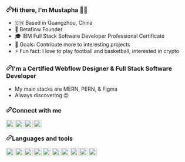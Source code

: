 <article class="markdown-body entry-content container-lg f5" itemprop="text"><h3 dir="auto"><a id="user-content-hi-there-im-mustapha-" class="anchor" aria-hidden="true" tabindex="-1" href="#hi-there-im-mustapha-"><svg class="octicon octicon-link" viewBox="0 0 16 16" version="1.1" width="16" height="16" aria-hidden="true"><path d="m7.775 3.275 1.25-1.25a3.5 3.5 0 1 1 4.95 4.95l-2.5 2.5a3.5 3.5 0 0 1-4.95 0 .751.751 0 0 1 .018-1.042.751.751 0 0 1 1.042-.018 1.998 1.998 0 0 0 2.83 0l2.5-2.5a2.002 2.002 0 0 0-2.83-2.83l-1.25 1.25a.751.751 0 0 1-1.042-.018.751.751 0 0 1-.018-1.042Zm-4.69 9.64a1.998 1.998 0 0 0 2.83 0l1.25-1.25a.751.751 0 0 1 1.042.018.751.751 0 0 1 .018 1.042l-1.25 1.25a3.5 3.5 0 1 1-4.95-4.95l2.5-2.5a3.5 3.5 0 0 1 4.95 0 .751.751 0 0 1-.018 1.042.751.751 0 0 1-1.042.018 1.998 1.998 0 0 0-2.83 0l-2.5 2.5a1.998 1.998 0 0 0 0 2.83Z"></path></svg></a>Hi there, I'm Mustapha 👋🏾</h3>
<ul dir="auto">
<li>🇨🇳 Based in Guangzhou, China</li>
<li>🏅 Betaflow Founder</li>
<li>🎓 IBM Full Stack Software Developer Professional Certificate</li>
<li>🥅 Goals: Contribute more to interesting projects</li>
<li>⚡ Fun fact: I love to play football and basketball, interested in crypto</li>
</ul>
<h3 dir="auto"><a id="user-content-im-a-full-stack-developer" class="anchor" aria-hidden="true" tabindex="-1" href="#im-a-full-stack-developer"><svg class="octicon octicon-link" viewBox="0 0 16 16" version="1.1" width="16" height="16" aria-hidden="true"><path d="m7.775 3.275 1.25-1.25a3.5 3.5 0 1 1 4.95 4.95l-2.5 2.5a3.5 3.5 0 0 1-4.95 0 .751.751 0 0 1 .018-1.042.751.751 0 0 1 1.042-.018 1.998 1.998 0 0 0 2.83 0l2.5-2.5a2.002 2.002 0 0 0-2.83-2.83l-1.25 1.25a.751.751 0 0 1-1.042-.018.751.751 0 0 1-.018-1.042Zm-4.69 9.64a1.998 1.998 0 0 0 2.83 0l1.25-1.25a.751.751 0 0 1 1.042.018.751.751 0 0 1 .018 1.042l-1.25 1.25a3.5 3.5 0 1 1-4.95-4.95l2.5-2.5a3.5 3.5 0 0 1 4.95 0 .751.751 0 0 1-.018 1.042.751.751 0 0 1-1.042.018 1.998 1.998 0 0 0-2.83 0l-2.5 2.5a1.998 1.998 0 0 0 0 2.83Z"></path></svg></a>I'm a Certified Webflow Designer & Full Stack Software Developer</h3>
<ul dir="auto">
<li>My main stacks are MERN, PERN, & Figma</li>
<li>Always discovering 😉</li>
</ul>
<h3 dir="auto"><a id="user-content-connect-with-me" class="anchor" aria-hidden="true" tabindex="-1" href="#connect-with-me"><svg class="octicon octicon-link" viewBox="0 0 16 16" version="1.1" width="16" height="16" aria-hidden="true"><path d="m7.775 3.275 1.25-1.25a3.5 3.5 0 1 1 4.95 4.95l-2.5 2.5a3.5 3.5 0 0 1-4.95 0 .751.751 0 0 1 .018-1.042.751.751 0 0 1 1.042-.018 1.998 1.998 0 0 0 2.83 0l2.5-2.5a2.002 2.002 0 0 0-2.83-2.83l-1.25 1.25a.751.751 0 0 1-1.042-.018.751.751 0 0 1-.018-1.042Zm-4.69 9.64a1.998 1.998 0 0 0 2.83 0l1.25-1.25a.751.751 0 0 1 1.042.018.751.751 0 0 1 .018 1.042l-1.25 1.25a3.5 3.5 0 1 1-4.95-4.95l2.5-2.5a3.5 3.5 0 0 1 4.95 0 .751.751 0 0 1-.018 1.042.751.751 0 0 1-1.042.018 1.998 1.998 0 0 0-2.83 0l-2.5 2.5a1.998 1.998 0 0 0 0 2.83Z"></path></svg></a>Connect with me</h3>
<p dir="auto">
<a href="https://www.upwork.com/freelancers/~0126d335c715256068" rel="nofollow"><img align="left" alt="Mustapha-Mushi | UpWork" width="22px" src="https://assets-global.website-files.com/603fea6471d9d8559d077603/6092b74a86973c668861ecbc_Favicon%2032.png" data-canonical-src="https://assets-global.website-files.com/603fea6471d9d8559d077603/6092b74a86973c668861ecbc_Favicon%2032.png" style="max-width: 100%;"></a>
<a href="https://www.linkedin.com/in/mustaphamushi" rel="nofollow"><img align="left" alt="Mustapha-Mushi | LinkedIn" width="22px" src="https://static.licdn.com/aero-v1/sc/h/5bukxbhy9xsil5mb7c2wulfbx" data-canonical-src="https://static.licdn.com/aero-v1/sc/h/5bukxbhy9xsil5mb7c2wulfbx" style="max-width: 100%;"></a>
<a href="https://twitter.com/mustaphamushi" rel="nofollow"><img align="left" alt="Mustapha-Mushi | Twitter" width="22px" src="https://toppng.com/uploads/preview/twitter-x-new-logo-icon-png-11692480121koxvq54was.webp" data-canonical-src="https://static.licdn.com/aero-v1/sc/h/5bukxbhy9xsil5mb7c2wulfbx" style="max-width: 100%;"></a>
<a href="https://webflow.com/@betaflow" rel="nofollow"><img align="left" alt="Mustapha-Mushi | Webflow" width="22px" src="https://d3e54v103j8qbb.cloudfront.net/static/favicon_default.b10796b955.png" data-canonical-src="https://d3e54v103j8qbb.cloudfront.net/static/favicon_default.b10796b955.png" style="max-width: 100%;"></a>  
<br></p>
<h3 dir="auto"><a id="user-content-languages-and-tools" class="anchor" aria-hidden="true" tabindex="-1" href="#languages-and-tools"><svg class="octicon octicon-link" viewBox="0 0 16 16" version="1.1" width="16" height="16" aria-hidden="true"><path d="m7.775 3.275 1.25-1.25a3.5 3.5 0 1 1 4.95 4.95l-2.5 2.5a3.5 3.5 0 0 1-4.95 0 .751.751 0 0 1 .018-1.042.751.751 0 0 1 1.042-.018 1.998 1.998 0 0 0 2.83 0l2.5-2.5a2.002 2.002 0 0 0-2.83-2.83l-1.25 1.25a.751.751 0 0 1-1.042-.018.751.751 0 0 1-.018-1.042Zm-4.69 9.64a1.998 1.998 0 0 0 2.83 0l1.25-1.25a.751.751 0 0 1 1.042.018.751.751 0 0 1 .018 1.042l-1.25 1.25a3.5 3.5 0 1 1-4.95-4.95l2.5-2.5a3.5 3.5 0 0 1 4.95 0 .751.751 0 0 1-.018 1.042.751.751 0 0 1-1.042.018 1.998 1.998 0 0 0-2.83 0l-2.5 2.5a1.998 1.998 0 0 0 0 2.83Z"></path></svg></a>Languages and tools</h3>
<p dir="auto"><a target="_blank" rel="noopener noreferrer nofollow" href="https://visualstudio.microsoft.com/"><img align="left" alt="VSC" width="22px" src="https://www.vectorlogo.zone/logos/visualstudio_code/visualstudio_code-icon.svg" style="max-width: 100%;"></a></p>
<p dir="auto"><a target="_blank" rel="noopener noreferrer nofollow" href="https://developer.mozilla.org/en-US/docs/Web/HTML"><img align="left" alt="HTML" width="22px" src="https://www.vectorlogo.zone/logos/w3_html5/w3_html5-icon.svg" style="max-width: 100%;"></a></p>
<p dir="auto"><a target="_blank" rel="noopener noreferrer nofollow" href="https://developer.mozilla.org/en-US/docs/Web/CSS"><img align="left" alt="CSS" width="22px" src="https://www.vectorlogo.zone/logos/w3_css/w3_css-icon.svg" style="max-width: 100%;"></a></p>
<p dir="auto"><a target="_blank" rel="noopener noreferrer nofollow" href="https://developer.mozilla.org/en-US/docs/Web/JavaScript"><img align="left" alt="JS" width="22px" src="https://upload.wikimedia.org/wikipedia/commons/thumb/9/99/Unofficial_JavaScript_logo_2.svg/1200px-Unofficial_JavaScript_logo_2.svg.png" style="max-width: 100%;"></a></p>
<p dir="auto"><a target="_blank" rel="noopener noreferrer nofollow" href="https://getbootstrap.com/"><img align="left" alt="Bootstrap" width="22px" src="https://www.vectorlogo.zone/logos/getbootstrap/getbootstrap-icon.svg" style="max-width: 100%;"></a></p>
<p dir="auto"><a target="_blank" rel="noopener noreferrer nofollow" href="https://www.docker.com/"><img align="left" alt="Docker" width="22px" src="https://www.vectorlogo.zone/logos/docker/docker-tile.svg" style="max-width: 100%;"></a></p>
<p dir="auto"><a target="_blank" rel="noopener noreferrer nofollow" href="https://reactjs.org/"><img align="left" alt="React" width="22px" src="https://www.vectorlogo.zone/logos/reactjs/reactjs-icon.svg" style="max-width: 100%;"></a></p>
<p dir="auto"><a target="_blank" rel="noopener noreferrer nofollow" href="https://vuejs.org/"><img align="left" alt="Vue" width="22px" src="https://www.vectorlogo.zone/logos/vuejs/vuejs-icon.svg" style="max-width: 100%;"></a></p>
<p dir="auto"><a target="_blank" rel="noopener noreferrer nofollow" href="https://nodejs.org/"><img align="left" alt="NodeJS" width="22px" src="https://www.vectorlogo.zone/logos/nodejs/nodejs-icon.svg" style="max-width: 100%;"></a></p>
<p dir="auto"><a target="_blank" rel="noopener noreferrer nofollow" href="https://www.mongodb.com/"><img align="left" alt="MongoDB" width="22px" src="https://www.vectorlogo.zone/logos/mongodb/mongodb-icon.svg" style="max-width: 100%;"></a></p>
</article>
